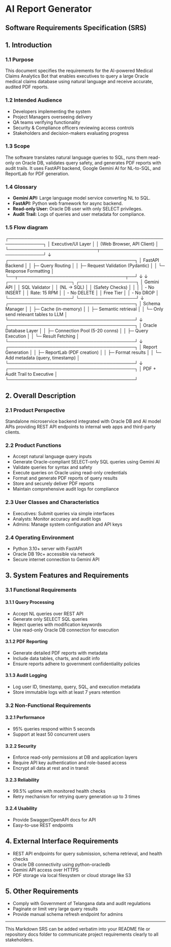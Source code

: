 # AI Report Generator

## Software Requirements Specification (SRS)

## 1. Introduction

### 1.1 Purpose  
This document specifies the requirements for the AI-powered Medical Claims Analytics Bot that enables executives to query a large Oracle medical claims database using natural language and receive accurate, audited PDF reports.

### 1.2 Intended Audience  
- Developers implementing the system  
- Project Managers overseeing delivery  
- QA teams verifying functionality  
- Security & Compliance officers reviewing access controls  
- Stakeholders and decision-makers evaluating progress

### 1.3 Scope  
The software translates natural language queries to SQL, runs them read-only on Oracle DB, validates query safety, and generates PDF reports with audit trails. It uses FastAPI backend, Google Gemini AI for NL-to-SQL, and ReportLab for PDF generation.

### 1.4 Glossary  
- **Gemini API:** Large language model service converting NL to SQL.  
- **FastAPI:** Python web framework for async backend.  
- **Read-only User:** Oracle DB user with only SELECT privileges.  
- **Audit Trail:** Logs of queries and user metadata for compliance.

### 1.5 Flow diagram

┌─────────────────────────────────────────────────────────────┐
│                     Executive/UI Layer                       │
│                  (Web Browser, API Client)                  │
└────────────────────────────┬────────────────────────────────┘
                             ↓
        ┌────────────────────────────────────────┐
        │      FastAPI Backend                   │
        │  ├─ Query Routing                      │
        │  ├─ Request Validation (Pydantic)      │
        │  └─ Response Formatting                │
        └──┬──────────────────────────────────┬──┘
           ↓                                  ↓
    ┌────────────────────┐          ┌──────────────────┐
    │   Gemini API       │          │  SQL Validator   │
    │   (NL → SQL)       │          │  (Safety Checks) │
    │                    │          │  - No INSERT     │
    │ Rate: 15 RPM       │          │  - No DELETE     │
    │ Free Tier          │          │  - No DROP       │
    └────────────────────┘          └──────────────────┘
           ↓
    ┌────────────────────────────────────────┐
    │   Schema Manager                       │
    │   ├─ Cache (in-memory)                 │
    │   ├─ Semantic retrieval                │
    │   └─ Only send relevant tables to LLM  │
    └────────────────────────────────────────┘
           ↓
    ┌────────────────────────────────────────┐
    │   Oracle Database Layer                │
    │   ├─ Connection Pool (5-20 conns)      │
    │   ├─ Query Execution                   │
    │   └─ Result Fetching                   │
    └────────────────────────────────────────┘
           ↓
    ┌────────────────────────────────────────┐
    │   Report Generation                    │
    │   ├─ ReportLab (PDF creation)          │
    │   ├─ Format results                    │
    │   └─ Add metadata (query, timestamp)   │
    └────────────────────────────────────────┘
           ↓
    ┌────────────────────────────────────────┐
    │   PDF + Audit Trail to Executive       │
    └────────────────────────────────────────┘



## 2. Overall Description

### 2.1 Product Perspective  
Standalone microservice backend integrated with Oracle DB and AI model APIs providing REST API endpoints to internal web apps and third-party clients.

### 2.2 Product Functions  
- Accept natural language query inputs  
- Generate Oracle-compliant SELECT-only SQL queries using Gemini AI  
- Validate queries for syntax and safety  
- Execute queries on Oracle using read-only credentials  
- Format and generate PDF reports of query results  
- Store and securely deliver PDF reports  
- Maintain comprehensive audit logs for compliance

### 2.3 User Classes and Characteristics  
- Executives: Submit queries via simple interfaces  
- Analysts: Monitor accuracy and audit logs  
- Admins: Manage system configuration and API keys

### 2.4 Operating Environment  
- Python 3.10+ server with FastAPI  
- Oracle DB 19c+ accessible via network  
- Secure internet connection to Gemini API  

## 3. System Features and Requirements

### 3.1 Functional Requirements

#### 3.1.1 Query Processing  
- Accept NL queries over REST API  
- Generate only SELECT SQL queries  
- Reject queries with modification keywords  
- Use read-only Oracle DB connection for execution

#### 3.1.2 PDF Reporting  
- Generate detailed PDF reports with metadata  
- Include data tables, charts, and audit info  
- Ensure reports adhere to government confidentiality policies

#### 3.1.3 Audit Logging  
- Log user ID, timestamp, query, SQL, and execution metadata  
- Store immutable logs with at least 7 years retention

### 3.2 Non-Functional Requirements

#### 3.2.1 Performance  
- 95% queries respond within 5 seconds  
- Support at least 50 concurrent users

#### 3.2.2 Security  
- Enforce read-only permissions at DB and application layers  
- Require API key authentication and role-based access  
- Encrypt all data at rest and in transit

#### 3.2.3 Reliability  
- 99.5% uptime with monitored health checks  
- Retry mechanism for retrying query generation up to 3 times

#### 3.2.4 Usability  
- Provide Swagger/OpenAPI docs for API  
- Easy-to-use REST endpoints

## 4. External Interface Requirements

- REST API endpoints for query submission, schema retrieval, and health checks  
- Oracle DB connectivity using python-oracledb  
- Gemini API access over HTTPS  
- PDF storage via local filesystem or cloud storage like S3

## 5. Other Requirements

- Comply with Government of Telangana data and audit regulations  
- Paginate or limit very large query results  
- Provide manual schema refresh endpoint for admins  

---

This Markdown SRS can be added verbatim into your README file or repository docs folder to communicate project requirements clearly to all stakeholders.
